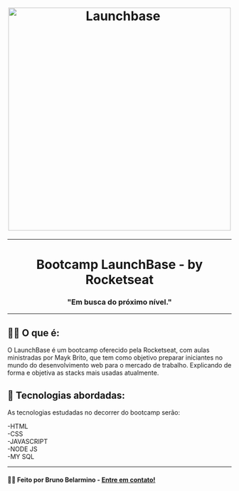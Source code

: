 <h1 align="center">
    <img alt="Launchbase" src="https://storage.googleapis.com/golden-wind/bootcamp-launchbase/logo.png" width="500px" />
</h1>

<hr>
<h1 align="center">
  Bootcamp LaunchBase - by Rocketseat
</h1>
<h3 align="center"> "Em busca do próximo nível."</h3>
<hr>

## 🙇‍♂️ O que é:

O LaunchBase é um bootcamp oferecido pela Rocketseat, com aulas ministradas por Mayk Brito, que tem como objetivo preparar iniciantes no mundo do desenvolvimento web para o mercado de trabalho. Explicando de forma e objetiva as stacks mais usadas atualmente.

## 🔧 Tecnologias abordadas:

As tecnologias estudadas no decorrer do bootcamp serão:

-HTML<br>
-CSS<br>
-JAVASCRIPT<br>
-NODE JS<br>
-MY SQL <br>

<hr>

#### 🙋‍♂️ Feito por Bruno Belarmino - [Entre em contato!](https://www.linkedin.com/in/bruno-belarmino-nog/)